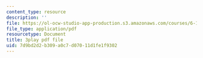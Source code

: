 ```yaml
---
content_type: resource
description: ''
file: https://ol-ocw-studio-app-production.s3.amazonaws.com/courses/6-172-performance-engineering-of-software-systems-fall-2018/7d9bd2d2b309a0c7d07011d1fe1f9302_xDKnMXtZKq8.pdf
file_type: application/pdf
resourcetype: Document
title: 3play pdf file
uid: 7d9bd2d2-b309-a0c7-d070-11d1fe1f9302
---
```


